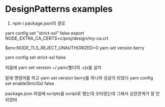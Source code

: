 # DesignPatterns examples

1. npm i  package.json의 경로

yarn config set "strict-ssl" false
export NODE_EXTRA_CA_CERTS=c/proj/design/my-ca.crt

$env:NODE_TLS_REJECT_UNAUTHORIZED=0
yarn set version berry

yarn config set strict-ssl false



처음에 yarn set version ~/.yarn/폴더의 .cjs를 설치

밑에 명령어를 하고 yarn set version berry를 하니까 성공이 되었다
 yarn config set enableStrictSsl false

 package.json 파일에 scripts를 script로 했는데 오타였는데 그래서 상관관계가 잘 안되었따
 